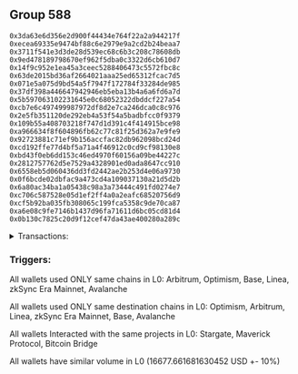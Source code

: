 ## Group 588

```0x6c46e07ab528a6bb2070733e4a40ef0b21ba213a
0x3da63e6d356e2d900f44434e764f22a2a944217f
0xecea69335e9474bf88c6e2979e9a2cd2b24beaa7
0x3711f541e3d3de28d539ec68c6b3c208c78608db
0x9ed478189798670ef962f5dba0c3322d6cb610d7
0x14f9c952e1ea45a3ceec5288406473c5572fbc8c
0x63de2015bd36af2664021aaa25ed65312fcac7d5
0x071e5a075d9bd54a5f7947f172784f33284de985
0x37df398a446647942946eb5eba13b4a6a6fd6a7d
0x5b597063102231645e0c68052322dbddcf227a54
0xcb7e6c497499987972df8d2e7ca246dca0c8c976
0x2e5fb351120de292eb4a53f54a5badbfcc0f9379
0x109b55a408703218f747d1d391c4f414915bce98
0xa966634f8f604896fb62c77c81f25d362a7e9fe9
0x92723881c71ef9b156accfac82db962098bcd24d
0xcd192ffe77d4bf5a71a4f46912c0cd9cf98130e8
0xbd43f0eb6dd153c46ed4970f60156a09be44227c
0x2812757762d5e7529a4328901ed0ada8647cc910
0x6558eb5d060436dd3fd2442ae2b253d4e06a9730
0x0f6bcde02dbfac9a473cd4a109037130a21d5d2b
0x6a80ac34ba1a05438c98a3a73444c491fd0274e7
0xc706c587528e05d1ef2ff4a0a2eafc68520756d9
0xcf5b92ba035fb308065c199fca5358c9de70ca87
0xa6e08c9fe7146b1437d96fa71611d6bc05cd81d4
0x0b130c7825c20d9f12cef47da43ae400280a289c
```
<details>
<summary>Transactions:</summary>

Hashes: 

Wallet: 0x6c46e07ab528a6bb2070733e4a40ef0b21ba213a

       Hash: 0x07c4672ecfcc9d4e1e21c351e4cfef36cdaef9b1c8c3cf34006a6262dff25464
         - source chain: Arbitrum
         - destination chain: Optimism
         - project: Stargate
         - contract: 0x352d8275aae3e0c2404d9f68f6cee084b5beb3dd
         - value USD: 2981.343023783
       Hash: 0xf689f8e77fdc85da55284a21d5fa310a79e3b9876cdfbf7b99a346861cd3952f
         - source chain: Arbitrum
         - destination chain: Optimism
         - project: Stargate
         - contract: 0x352d8275aae3e0c2404d9f68f6cee084b5beb3dd
         - value USD: 3.659924607
       Hash: 0x37f66d44591e79a276a44ee44288fa7110b12f61c22e44b431d5e664295ca069
         - source chain: Optimism
         - destination chain: Arbitrum
         - project: Stargate
         - contract: 0x701a95707a0290ac8b90b3719e8ee5b210360883
         - value USD: 2979.55421941
       Hash: 0x1c44a626a6a803e8a053d65214e90625c63f35c3977657342862963eb212d3d4
         - source chain: Base
         - destination chain: Linea
         - project: Stargate
         - contract: 0xaf54be5b6eec24d6bfacf1cce4eaf680a8239398
         - value USD: 3.310932251
       Hash: 0xa1dc7211b2e9767a4612403092670b3fc1c81d59b7bf9ccbed177af2254cd9df
         - source chain: Base
         - destination chain: zkSync Era Mainnet
         - project: Maverick Protocol
         - contract: 0x64b88c73a5dfa78d1713fe1b4c69a22d7e0faaa7
       Hash: 0x19ae82d07a8767e3e2cb8d52ca6b30d95ab74988761d13e4ee66a08e263fcab1
         - source chain: Arbitrum
         - destination chain: Base
         - project: Stargate
         - contract: 0x352d8275aae3e0c2404d9f68f6cee084b5beb3dd
         - value USD: 2643.245616904
       Hash: 0xb557c1ee1e3cad30e0efe30aa15eb4defff6a17aebe8f8d2266ca03d690ee8b9
         - source chain: Arbitrum
         - destination chain: Avalanche
         - project: Bitcoin Bridge
         - contract: 0x2297aebd383787a160dd0d9f71508148769342e3
         - value USD: 0.07380417745
       Hash: 0xcf77724e15fe5aa4e9f477dac75003ed5c247c153945611cf100b211aca03467
         - source chain: Base
         - destination chain: Arbitrum
         - project: Stargate
         - contract: 0xaf54be5b6eec24d6bfacf1cce4eaf680a8239398
         - value USD: 2645.554780454
       Hash: 0xe27cf6c8f068437a7d470b4e87a4b50b6d71e89fc0f511b2a31418b945a81d9f
         - source chain: Arbitrum
         - destination chain: Base
         - project: Stargate
         - contract: 0x352d8275aae3e0c2404d9f68f6cee084b5beb3dd
         - value USD: 2702.524277373
       Hash: 0x86dbf294dddb50f27b36f09b23d80fbc7f7f87ae008f8086472c9674d33b50ac
         - source chain: Arbitrum
         - destination chain: Linea
         - project: Stargate
         - contract: 0x352d8275aae3e0c2404d9f68f6cee084b5beb3dd
         - value USD: 3.274459585
       Hash: 0x0efa4bf56b6517b314902793670446ec62d26cf51aafbb4faedac590da9a002b
         - source chain: Base
         - destination chain: Arbitrum
         - project: Stargate
         - contract: 0xaf54be5b6eec24d6bfacf1cce4eaf680a8239398
         - value USD: 2715.120643086
Wallet: 0x3da63e6d356e2d900f44434e764f22a2a944217f

       Hash:0xb9e1946949350814f4c672eaa125e53bea1abad220030116544d78fade3e33d8
         - source chain: Arbitrum
         - destination chain: Optimism
         - project: Stargate
         - contract: 0x352d8275aae3e0c2404d9f68f6cee084b5beb3dd
         - value USD: 2988.508989058
       Hash:0xf18f96fa5f6f6b758dc4a8b7d00a477d5dfc4302883e14187b22df712c2aeaa2
         - source chain: Arbitrum
         - destination chain: Optimism
         - project: Stargate
         - contract: 0x352d8275aae3e0c2404d9f68f6cee084b5beb3dd
         - value USD: 3.663372087
       Hash:0x34b2dfc2fa58050caef038a594ffba2ab781e7573f04662a97be3b0a228af8f7
         - source chain: Optimism
         - destination chain: Arbitrum
         - project: Stargate
         - contract: 0x701a95707a0290ac8b90b3719e8ee5b210360883
         - value USD: 2986.715884572
       Hash:0x5bf9b82756e934e33b67d33b67771a308e7f4270e2cd0cf5e86cd4e8adfc4f26
         - source chain: Base
         - destination chain: Linea
         - project: Stargate
         - contract: 0xaf54be5b6eec24d6bfacf1cce4eaf680a8239398
         - value USD: 3.310932251
       Hash:0x530b31db834cff8c69ddbab7566cb128586a41ce55aaf60ee17e487c5890a637
         - source chain: Base
         - destination chain: zkSync Era Mainnet
         - project: Maverick Protocol
         - contract: 0x64b88c73a5dfa78d1713fe1b4c69a22d7e0faaa7
       Hash:0xd8bf3e89762a065f275e3f799356e5e37aaf8a2d29ca3626c59750ccc6cb996a
         - source chain: Arbitrum
         - destination chain: Base
         - project: Stargate
         - contract: 0x352d8275aae3e0c2404d9f68f6cee084b5beb3dd
         - value USD: 2643.080259206
       Hash:0x310b550a144a5fade331382f74628055a83e4476a7c170e68e5ae915a7aea48e
         - source chain: Arbitrum
         - destination chain: Avalanche
         - project: Bitcoin Bridge
         - contract: 0x2297aebd383787a160dd0d9f71508148769342e3
         - value USD: 0.07836620628
       Hash:0xb2d98a5c324ca1153f12d4f4ad0378563b7576223aa363087d2567c0b48fcd5e
         - source chain: Base
         - destination chain: Arbitrum
         - project: Stargate
         - contract: 0xaf54be5b6eec24d6bfacf1cce4eaf680a8239398
         - value USD: 2645.384235138
       Hash:0xc1ecded5618630a99cd50aa9db5a4c7c1b47ab81f26911b567449503076fa0f8
         - source chain: Arbitrum
         - destination chain: Base
         - project: Stargate
         - contract: 0x352d8275aae3e0c2404d9f68f6cee084b5beb3dd
         - value USD: 2693.122197184
       Hash:0xd1cdfbcb1c79ecae3ff7f21d75e971f7c7b3184991609c3f4eb5fcd38301af9c
         - source chain: Arbitrum
         - destination chain: Linea
         - project: Stargate
         - contract: 0x352d8275aae3e0c2404d9f68f6cee084b5beb3dd
         - value USD: 3.274459585
       Hash:0x6ac59c6b1211ff86b5aef344a91e203b80dae551338e3231422e597ddd66a617
         - source chain: Base
         - destination chain: Arbitrum
         - project: Stargate
         - contract: 0xaf54be5b6eec24d6bfacf1cce4eaf680a8239398
         - value USD: 2704.536884316
       Hash:0x91cae1269a148d0dc14294131d72a650ca3aa836c6478c1b24ab3ffa2505d3cc
         - source chain: Linea
         - destination chain: Base
         - project: Stargate
         - contract: 0x45f1a95a4d3f3836523f5c83673c797f4d4d263b
         - value USD: 6.166371498
Wallet: 0xecea69335e9474bf88c6e2979e9a2cd2b24beaa7

       Hash:0x60485566ae83b33aa6b302018c0a8bb0e2009341341a2f81986ab37cfbc2bf48
         - source chain: Arbitrum
         - destination chain: Optimism
         - project: Stargate
         - contract: 0x352d8275aae3e0c2404d9f68f6cee084b5beb3dd
         - value USD: 2998.450780754
       Hash:0xcbed08188dc0a169f2fe9d5b36a0f53a1392f9bd0713924641db25d5a352a748
         - source chain: Arbitrum
         - destination chain: Optimism
         - project: Stargate
         - contract: 0x352d8275aae3e0c2404d9f68f6cee084b5beb3dd
         - value USD: 3.663362888
       Hash:0xe3859eacafa4fd3ef79365cc69e66b9a9fcf34006c49026fe240bc585e73b2d7
         - source chain: Optimism
         - destination chain: Arbitrum
         - project: Stargate
         - contract: 0x701a95707a0290ac8b90b3719e8ee5b210360883
         - value USD: 2996.651710502
       Hash:0x7045a3234589f145c67a2ae1d7c4983511f1420e3649cc27cfb7d116096ca12c
         - source chain: Base
         - destination chain: Linea
         - project: Stargate
         - contract: 0xaf54be5b6eec24d6bfacf1cce4eaf680a8239398
         - value USD: 3.310932251
       Hash:0x338694509095673b5be87119e6e93b79a7bdffec73ca5178e134ca1c081d8363
         - source chain: Base
         - destination chain: zkSync Era Mainnet
         - project: Maverick Protocol
         - contract: 0x64b88c73a5dfa78d1713fe1b4c69a22d7e0faaa7
       Hash:0x41ff5ed79418100aef0cfb7d7d03fdbe2a217ebe45aee40668fb1f6722b96ae7
         - source chain: Arbitrum
         - destination chain: Base
         - project: Stargate
         - contract: 0x352d8275aae3e0c2404d9f68f6cee084b5beb3dd
         - value USD: 2644.856551841
       Hash:0x8ed6eb012f0109eb35fce9e6d7ff748e6a37d9b262731a5362bddaf1cb300c62
         - source chain: Arbitrum
         - destination chain: Avalanche
         - project: Bitcoin Bridge
         - contract: 0x2297aebd383787a160dd0d9f71508148769342e3
         - value USD: 0.07836620628
       Hash:0x47e1de70cd1c9a7be10f335d148710166ae35e9073cddec981e02b5a14a14557
         - source chain: Base
         - destination chain: Arbitrum
         - project: Stargate
         - contract: 0xaf54be5b6eec24d6bfacf1cce4eaf680a8239398
         - value USD: 2647.172494664
       Hash:0x668146a95def13ef432c23e88ca89dd48b2cfe3222b7ed46578c754852ee3d17
         - source chain: Arbitrum
         - destination chain: Base
         - project: Stargate
         - contract: 0x352d8275aae3e0c2404d9f68f6cee084b5beb3dd
         - value USD: 2765.146207998
       Hash:0x87ae7e4a458689f986dbd1f3b359b622b4a0290f786b858c242ccd7533917f1b
         - source chain: Arbitrum
         - destination chain: Linea
         - project: Stargate
         - contract: 0x352d8275aae3e0c2404d9f68f6cee084b5beb3dd
         - value USD: 3.274459585
       Hash:0xa75133dd3f84e80578267277692b193ea230f25c00a8afefc6a55449d87d42aa
         - source chain: Base
         - destination chain: Arbitrum
         - project: Stargate
         - contract: 0xaf54be5b6eec24d6bfacf1cce4eaf680a8239398
         - value USD: 2776.476052518
       Hash:0x44a21f9d0b1046619853a3fa8068253b9f58518a78b4bd8ef04fb77af938fe37
         - source chain: Linea
         - destination chain: Base
         - project: Stargate
         - contract: 0x45f1a95a4d3f3836523f5c83673c797f4d4d263b
         - value USD: 6.166371498
Wallet: 0x3711f541e3d3de28d539ec68c6b3c208c78608db

       Hash:0xcb3f3990639d518fa84bd228499844593b4e0cc16eb8e31e68540078aeadc660
         - source chain: Arbitrum
         - destination chain: Optimism
         - project: Stargate
         - contract: 0x352d8275aae3e0c2404d9f68f6cee084b5beb3dd
         - value USD: 2988.508989058
       Hash:0x580711a06eee39ae4a8cc8770b011e9ffa1b80fa62af0cde95261439464d2643
         - source chain: Arbitrum
         - destination chain: Optimism
         - project: Stargate
         - contract: 0x352d8275aae3e0c2404d9f68f6cee084b5beb3dd
         - value USD: 3.663372202
       Hash:0x0f7f35ae5db882e442f436f96eb81b1254118106dab036dadec9cda388d014ce
         - source chain: Optimism
         - destination chain: Arbitrum
         - project: Stargate
         - contract: 0x701a95707a0290ac8b90b3719e8ee5b210360883
         - value USD: 2986.715884572
       Hash:0x51944a689add2a6a2f66b91b833aa412f3e72462d5f27a9b92bee6b29d091279
         - source chain: Base
         - destination chain: Linea
         - project: Stargate
         - contract: 0xaf54be5b6eec24d6bfacf1cce4eaf680a8239398
         - value USD: 3.310932251
       Hash:0x8906a26babd4dccdd64ee390048cf2deae5bd6ee6ea44af1ee59cde254210e81
         - source chain: Base
         - destination chain: zkSync Era Mainnet
         - project: Maverick Protocol
         - contract: 0x64b88c73a5dfa78d1713fe1b4c69a22d7e0faaa7
       Hash:0x967f3222b8a2bc243c051360f7f35a42f06afb8bca9ba192af8147143024d686
         - source chain: Arbitrum
         - destination chain: Base
         - project: Stargate
         - contract: 0x352d8275aae3e0c2404d9f68f6cee084b5beb3dd
         - value USD: 2646.084772697
       Hash:0x6268a2bd3613a5aaf0026885f890ab50b0ea01c5271433d79c6ad6dfd9089b90
         - source chain: Arbitrum
         - destination chain: Avalanche
         - project: Bitcoin Bridge
         - contract: 0x2297aebd383787a160dd0d9f71508148769342e3
         - value USD: 0.07836620628
       Hash:0xd1ff73a05a4099b032d960824fcda92a98d60ba30c0fbcaea01c5c41fa52d4ad
         - source chain: Base
         - destination chain: Arbitrum
         - project: Stargate
         - contract: 0xaf54be5b6eec24d6bfacf1cce4eaf680a8239398
         - value USD: 2648.379680877
       Hash:0x45ac57fc05959e78fe91a4e5604ae89f0b0d984372615c4d6f5a018679e0e426
         - source chain: Arbitrum
         - destination chain: Base
         - project: Stargate
         - contract: 0x352d8275aae3e0c2404d9f68f6cee084b5beb3dd
         - value USD: 2997.463687941
       Hash:0x5db240721368d000d4bf40eb70510f1adbf392ce13135a48822be23b7283d76b
         - source chain: Arbitrum
         - destination chain: Linea
         - project: Stargate
         - contract: 0x352d8275aae3e0c2404d9f68f6cee084b5beb3dd
         - value USD: 3.274459585
       Hash:0xe5b4c5b560edd287b6a0cd9b8800c35770d5ce2dc80f3cb67df709e60b36f4c7
         - source chain: Base
         - destination chain: Arbitrum
         - project: Stargate
         - contract: 0xaf54be5b6eec24d6bfacf1cce4eaf680a8239398
         - value USD: 3008.704784424
       Hash:0x4f100d4fd4a181c2831e40c1dc0a3b58438a6e5a943cc4ebd446f2e3ff3b6f26
         - source chain: Linea
         - destination chain: Base
         - project: Stargate
         - contract: 0x45f1a95a4d3f3836523f5c83673c797f4d4d263b
         - value USD: 6.166371498
Wallet: 0x9ed478189798670ef962f5dba0c3322d6cb610d7

       Hash:0xfabda984e07b52f484ea8ac1035f37fd53a5bb77d9261ca23998033db51a21a2
         - source chain: Arbitrum
         - destination chain: Optimism
         - project: Stargate
         - contract: 0x352d8275aae3e0c2404d9f68f6cee084b5beb3dd
         - value USD: 2988.508989058
       Hash:0x3be4171a3443ae3c624d3fdbebf25a3c24f1260a7ea455f62a9dc92bcb88c0c7
         - source chain: Arbitrum
         - destination chain: Optimism
         - project: Stargate
         - contract: 0x352d8275aae3e0c2404d9f68f6cee084b5beb3dd
         - value USD: 3.663316201
       Hash:0x0e702e29736c1ca10d3a9d5f237b7f98adbf76492737fdde3f42928d82f5518f
         - source chain: Optimism
         - destination chain: Arbitrum
         - project: Stargate
         - contract: 0x701a95707a0290ac8b90b3719e8ee5b210360883
         - value USD: 2986.715884572
       Hash:0xdc03c11240d553f7c0739f031008d7e70227be48832c116ba0392117fc60a8a9
         - source chain: Base
         - destination chain: Linea
         - project: Stargate
         - contract: 0xaf54be5b6eec24d6bfacf1cce4eaf680a8239398
         - value USD: 3.310932251
       Hash:0x055c28f81232ab7eeb626c4690c8999ba32cd88d960bfbedc6f46ce14040661c
         - source chain: Base
         - destination chain: zkSync Era Mainnet
         - project: Maverick Protocol
         - contract: 0x64b88c73a5dfa78d1713fe1b4c69a22d7e0faaa7
       Hash:0xd2523fac5d1f6ec110db08590c59e7a9b91d107f95d918f1f8c30ad7ebc1dfa4
         - source chain: Arbitrum
         - destination chain: Base
         - project: Stargate
         - contract: 0x352d8275aae3e0c2404d9f68f6cee084b5beb3dd
         - value USD: 2643.707752414
       Hash:0x719d3bb551d8507124ef273b260b824ef3babdc7bcbe84c21e03607eb53037c4
         - source chain: Arbitrum
         - destination chain: Avalanche
         - project: Bitcoin Bridge
         - contract: 0x2297aebd383787a160dd0d9f71508148769342e3
         - value USD: 0.07836620628
       Hash:0x53817915df3f9a0efd5b7c183bd7fa6cf0e2bc733b44dcec7b67832b962dad15
         - source chain: Base
         - destination chain: Arbitrum
         - project: Stargate
         - contract: 0xaf54be5b6eec24d6bfacf1cce4eaf680a8239398
         - value USD: 2645.995554291
       Hash:0x7514c82e3959b5b1f9f074c6ba9933037620044007d7579d3fc0dc7b36c5f39a
         - source chain: Arbitrum
         - destination chain: Base
         - project: Stargate
         - contract: 0x352d8275aae3e0c2404d9f68f6cee084b5beb3dd
         - value USD: 2629.221704108
       Hash:0x1b684ef35f9cb038d79147d1de1ba3a9a059460c30eff9a2803e591595f56665
         - source chain: Arbitrum
         - destination chain: Linea
         - project: Stargate
         - contract: 0x352d8275aae3e0c2404d9f68f6cee084b5beb3dd
         - value USD: 3.274459585
       Hash:0x03d282f6c31e5424a7317dd68b10925d55776ad676491aa1ed818f034d88faea
         - source chain: Base
         - destination chain: Arbitrum
         - project: Stargate
         - contract: 0xaf54be5b6eec24d6bfacf1cce4eaf680a8239398
         - value USD: 2640.734562624
       Hash:0x8c1425384d7d5c4d4ad7f34ed71936ba04185413b06ce4e9543f8ad87cbc609e
         - source chain: Linea
         - destination chain: Base
         - project: Stargate
         - contract: 0x45f1a95a4d3f3836523f5c83673c797f4d4d263b
         - value USD: 6.166371498
Wallet: 0x14f9c952e1ea45a3ceec5288406473c5572fbc8c

       Hash:0xba964d270350efbf56436889fd3c0191a7b816879825e4910c06e67e16225118
         - source chain: Arbitrum
         - destination chain: Optimism
         - project: Stargate
         - contract: 0x352d8275aae3e0c2404d9f68f6cee084b5beb3dd
         - value USD: 2988.508989058
       Hash:0xcd6f49de421f195fa40fc124c20fe36f1f90b1e63e00a47f965e8384bce1e67f
         - source chain: Arbitrum
         - destination chain: Optimism
         - project: Stargate
         - contract: 0x352d8275aae3e0c2404d9f68f6cee084b5beb3dd
         - value USD: 3.663328685
       Hash:0x58724196298df089de5a118663871c3e08458ec160b898a5983845dc1e290dbe
         - source chain: Optimism
         - destination chain: Arbitrum
         - project: Stargate
         - contract: 0x701a95707a0290ac8b90b3719e8ee5b210360883
         - value USD: 2986.715884572
       Hash:0x615ef329b2b3031038452be1f93d2498c2fe10ec70cc9803751e2f395bd483a0
         - source chain: Base
         - destination chain: Linea
         - project: Stargate
         - contract: 0xaf54be5b6eec24d6bfacf1cce4eaf680a8239398
         - value USD: 3.310932251
       Hash:0x7931faeeb968e5d9778ee2cb381b7c5a586d0eeb1f547b1cac503e408f9a3bac
         - source chain: Base
         - destination chain: zkSync Era Mainnet
         - project: Maverick Protocol
         - contract: 0x64b88c73a5dfa78d1713fe1b4c69a22d7e0faaa7
       Hash:0xbaf3c2b3b76fe4e0d2b75fd319db0657262ee64b4b6ecd71a68efd6faa50ca79
         - source chain: Arbitrum
         - destination chain: Base
         - project: Stargate
         - contract: 0x352d8275aae3e0c2404d9f68f6cee084b5beb3dd
         - value USD: 2648.787928083
       Hash:0x31a0e2ac6230d7dd66d37f2e92d63c25da30b6a48126abc00f48bc0bc7539f80
         - source chain: Arbitrum
         - destination chain: Avalanche
         - project: Bitcoin Bridge
         - contract: 0x2297aebd383787a160dd0d9f71508148769342e3
         - value USD: 0.07836620628
       Hash:0x452931c8e61731b9fe410330cef5ed542c2a906b97fd8e5b443098da53ae6720
         - source chain: Base
         - destination chain: Arbitrum
         - project: Stargate
         - contract: 0xaf54be5b6eec24d6bfacf1cce4eaf680a8239398
         - value USD: 2651.096064469
       Hash:0x9a8a7773fda734f7906517bde3f9ecb303dbc9e7b47e2db08eb25ba044f66341
         - source chain: Arbitrum
         - destination chain: Base
         - project: Stargate
         - contract: 0x352d8275aae3e0c2404d9f68f6cee084b5beb3dd
         - value USD: 2630.738563357
       Hash:0x477876055079758195ddec42dc573db029601f29e0e018d39b973e70e2a07413
         - source chain: Arbitrum
         - destination chain: Linea
         - project: Stargate
         - contract: 0x352d8275aae3e0c2404d9f68f6cee084b5beb3dd
         - value USD: 3.274459585
       Hash:0xcc9f441a1f694a9d3da3b516cf8d267be30b70039a770876319253383b83e039
         - source chain: Base
         - destination chain: Arbitrum
         - project: Stargate
         - contract: 0xaf54be5b6eec24d6bfacf1cce4eaf680a8239398
         - value USD: 2642.121414684
       Hash:0xf4a7ea5f536ad971615942cb57580f05f772d4caf0f5112260afa37b826fbe63
         - source chain: Linea
         - destination chain: Base
         - project: Stargate
         - contract: 0x45f1a95a4d3f3836523f5c83673c797f4d4d263b
         - value USD: 6.166371498
Wallet: 0x63de2015bd36af2664021aaa25ed65312fcac7d5

       Hash:0xd400c812845a57d4a8206246f9fb0e1ff046ba30894154a4987147158bacfe76
         - source chain: Arbitrum
         - destination chain: Optimism
         - project: Stargate
         - contract: 0x352d8275aae3e0c2404d9f68f6cee084b5beb3dd
         - value USD: 2984.923855865
       Hash:0x589110bb07b241dfa266b1f0549f1f5f88e69774987e36166a343c72b041b828
         - source chain: Arbitrum
         - destination chain: Optimism
         - project: Stargate
         - contract: 0x352d8275aae3e0c2404d9f68f6cee084b5beb3dd
         - value USD: 3.662103089
       Hash:0xaeab41e2db6517f28674d0485e5cc8183c3fc68171ce316c9f4f19561ca8e18a
         - source chain: Optimism
         - destination chain: Arbitrum
         - project: Stargate
         - contract: 0x701a95707a0290ac8b90b3719e8ee5b210360883
         - value USD: 2983.132901935
       Hash:0x0a7489334e9a4331c30ca06f9633de8a40f694d500e358ca7e392caf8d6a0edb
         - source chain: Base
         - destination chain: Linea
         - project: Stargate
         - contract: 0xaf54be5b6eec24d6bfacf1cce4eaf680a8239398
         - value USD: 3.310932251
       Hash:0xe79f21eec4f7b565a7052509d1122af63479fbb77cf26dca5e607361fb5962c8
         - source chain: Base
         - destination chain: zkSync Era Mainnet
         - project: Maverick Protocol
         - contract: 0x64b88c73a5dfa78d1713fe1b4c69a22d7e0faaa7
       Hash:0x599d59a1614a50cc80145b77b52a6ad0c0578e3c4c90b752312744de48c02a16
         - source chain: Arbitrum
         - destination chain: Base
         - project: Stargate
         - contract: 0x352d8275aae3e0c2404d9f68f6cee084b5beb3dd
         - value USD: 2643.158870406
       Hash:0xd7aa65c0067a4b031801ad7c5cbe1a19b42c8e30dc1e5d536b62484a1995cec2
         - source chain: Arbitrum
         - destination chain: Avalanche
         - project: Bitcoin Bridge
         - contract: 0x2297aebd383787a160dd0d9f71508148769342e3
         - value USD: 0.07591219822
       Hash:0x5744e485277b40d4466cba8741790ad4ddc6c8b293bdaa7c0b66a94e12cd7f9d
         - source chain: Base
         - destination chain: Arbitrum
         - project: Stargate
         - contract: 0xaf54be5b6eec24d6bfacf1cce4eaf680a8239398
         - value USD: 2645.471054606
       Hash:0xda42cbe995fe1d953f8f9c63b74e0854b19e51f625bab6d60b13b836ca084944
         - source chain: Arbitrum
         - destination chain: Base
         - project: Stargate
         - contract: 0x352d8275aae3e0c2404d9f68f6cee084b5beb3dd
         - value USD: 2698.261432551
       Hash:0xecd24cb9d3c7a84dab4ad384c1dfa9146b1dd756c89a4c43a813822033bfb7b7
         - source chain: Arbitrum
         - destination chain: Linea
         - project: Stargate
         - contract: 0x352d8275aae3e0c2404d9f68f6cee084b5beb3dd
         - value USD: 3.274459585
       Hash:0x598d12a8bcc60ec2b59128d07d0915696cacbfab1787cee127f56bb6ec35e6ef
         - source chain: Base
         - destination chain: Arbitrum
         - project: Stargate
         - contract: 0xaf54be5b6eec24d6bfacf1cce4eaf680a8239398
         - value USD: 2709.267736636
       Hash:0x12765a1a14d454eaa8ac04c176163f78c58ae812270347eae685172d3132761c
         - source chain: Linea
         - destination chain: Base
         - project: Stargate
         - contract: 0x45f1a95a4d3f3836523f5c83673c797f4d4d263b
         - value USD: 6.166182526
Wallet: 0x071e5a075d9bd54a5f7947f172784f33284de985

       Hash:0xb97d9edeced49ea39ce5fdfa5aa0f32ef3d38607aca8965b3f02d92360d52dbe
         - source chain: Arbitrum
         - destination chain: Optimism
         - project: Stargate
         - contract: 0x352d8275aae3e0c2404d9f68f6cee084b5beb3dd
         - value USD: 2994.853720026
       Hash:0xe355721ff6e457627b9509c7ba993f94387c3c76b64838c320307b348f027d47
         - source chain: Arbitrum
         - destination chain: Optimism
         - project: Stargate
         - contract: 0x352d8275aae3e0c2404d9f68f6cee084b5beb3dd
         - value USD: 3.662103182
       Hash:0x3f899cf3f3fc4fa94ed3357caa438f8ac3869784055d86ae479151289a3302ec
         - source chain: Optimism
         - destination chain: Arbitrum
         - project: Stargate
         - contract: 0x701a95707a0290ac8b90b3719e8ee5b210360883
         - value USD: 2993.056808328
       Hash:0xec6a7e15dcdcb33cdc5f4a5397a5ac07f4a0dd734fbe897c75b899db27352442
         - source chain: Base
         - destination chain: Linea
         - project: Stargate
         - contract: 0xaf54be5b6eec24d6bfacf1cce4eaf680a8239398
         - value USD: 3.310932251
       Hash:0x6929368e409b3b4e6b43634943dbeeb277fdbaf9420fea444501d43f28ee7f60
         - source chain: Base
         - destination chain: zkSync Era Mainnet
         - project: Maverick Protocol
         - contract: 0x64b88c73a5dfa78d1713fe1b4c69a22d7e0faaa7
       Hash:0x8ebdd793dd11ec4c1f1fe7d865436851fc851fcc10d0b0435d65621f078d66f8
         - source chain: Arbitrum
         - destination chain: Base
         - project: Stargate
         - contract: 0x352d8275aae3e0c2404d9f68f6cee084b5beb3dd
         - value USD: 2644.945624996
       Hash:0x1d078c8df2854b25bdecdff0156eced2cb68e159d14bbae2763c1ae6ffacaadf
         - source chain: Arbitrum
         - destination chain: Avalanche
         - project: Bitcoin Bridge
         - contract: 0x2297aebd383787a160dd0d9f71508148769342e3
         - value USD: 0.07591219822
       Hash:0x7e8f8956116cd20ffc1e0e8b94a29df4a5615c102feaa67e677ebbe2b614d0e5
         - source chain: Base
         - destination chain: Arbitrum
         - project: Stargate
         - contract: 0xaf54be5b6eec24d6bfacf1cce4eaf680a8239398
         - value USD: 2647.257196023
       Hash:0x84e2a5ad16e0ad3ae98e688612c58397a7d86e4bdce476b5d21d1bef631a137c
         - source chain: Arbitrum
         - destination chain: Base
         - project: Stargate
         - contract: 0x352d8275aae3e0c2404d9f68f6cee084b5beb3dd
         - value USD: 2769.968052962
       Hash:0xf9027a17e485e7bbbf3e43b52f1d4696c82c4fa7e8a6a72199c4532c0be1a27d
         - source chain: Arbitrum
         - destination chain: Linea
         - project: Stargate
         - contract: 0x352d8275aae3e0c2404d9f68f6cee084b5beb3dd
         - value USD: 3.274459585
       Hash:0xe0cd6361a021254572eaa4428e45c50fde8699922ed548a97e1bf71c85bcbbc2
         - source chain: Base
         - destination chain: Arbitrum
         - project: Stargate
         - contract: 0xaf54be5b6eec24d6bfacf1cce4eaf680a8239398
         - value USD: 2780.795284548
       Hash:0x8367d7fb889adf6a98a4090979c9fe843f343d6a43a9c142371b0007e7543894
         - source chain: Linea
         - destination chain: Base
         - project: Stargate
         - contract: 0x45f1a95a4d3f3836523f5c83673c797f4d4d263b
         - value USD: 6.166182526
Wallet: 0x37df398a446647942946eb5eba13b4a6a6fd6a7d

       Hash:0x9bccfe33ec63aeb256beb957d34d50fd467859f24b4f0fc5e6ff5ba2ca0df608
         - source chain: Arbitrum
         - destination chain: Optimism
         - project: Stargate
         - contract: 0x352d8275aae3e0c2404d9f68f6cee084b5beb3dd
         - value USD: 2984.923855865
       Hash:0x085ab3370d0913e8bee8e4cf14d11313069d2f449aaddc7a52296a0b7735b955
         - source chain: Arbitrum
         - destination chain: Optimism
         - project: Stargate
         - contract: 0x352d8275aae3e0c2404d9f68f6cee084b5beb3dd
         - value USD: 3.662103136
       Hash:0xa3eda8e618ad002e5cec40a4e07903a7e414c722143ffc479a2663c0b55a3f5c
         - source chain: Optimism
         - destination chain: Arbitrum
         - project: Stargate
         - contract: 0x701a95707a0290ac8b90b3719e8ee5b210360883
         - value USD: 2983.132901935
       Hash:0x9905bb75e76e9d4fa334dfe00e976c3302aea988e4077f2602c6d4eb44eae137
         - source chain: Base
         - destination chain: Linea
         - project: Stargate
         - contract: 0xaf54be5b6eec24d6bfacf1cce4eaf680a8239398
         - value USD: 3.310932251
       Hash:0x77c7a14aa84899cd4bc58063e5189601b7bdd5cf78cb0f68e4a205e701df3b20
         - source chain: Base
         - destination chain: zkSync Era Mainnet
         - project: Maverick Protocol
         - contract: 0x64b88c73a5dfa78d1713fe1b4c69a22d7e0faaa7
       Hash:0x13d2fd904b5e1f2464bd9bf38f178e0db7f03b09c93c1e5e22c4d1f45e80f262
         - source chain: Arbitrum
         - destination chain: Base
         - project: Stargate
         - contract: 0x352d8275aae3e0c2404d9f68f6cee084b5beb3dd
         - value USD: 2646.151795625
       Hash:0xbcd603fd63141c2bebb3dc79e2965dac7e259bfde3e7cf3c424257e152cf92a8
         - source chain: Arbitrum
         - destination chain: Avalanche
         - project: Bitcoin Bridge
         - contract: 0x2297aebd383787a160dd0d9f71508148769342e3
         - value USD: 0.07591219822
       Hash:0x2c52ddac9268b6a4fa908a41a601b9196febdff56168f481a2df3c19bf21315f
         - source chain: Base
         - destination chain: Arbitrum
         - project: Stargate
         - contract: 0xaf54be5b6eec24d6bfacf1cce4eaf680a8239398
         - value USD: 2648.318713948
       Hash:0x3d991b282e007585d950b80bd44425dc5bb4b00523ab481b1276a0720ad0ced6
         - source chain: Arbitrum
         - destination chain: Base
         - project: Stargate
         - contract: 0x352d8275aae3e0c2404d9f68f6cee084b5beb3dd
         - value USD: 3001.440138814
       Hash:0x54b27dc452cf6344baa229751193c7c5ba8880e874da14b9feff3b29d03b3a24
         - source chain: Arbitrum
         - destination chain: Linea
         - project: Stargate
         - contract: 0x352d8275aae3e0c2404d9f68f6cee084b5beb3dd
         - value USD: 3.274459585
       Hash:0x01ffb1cd16774efc09d816c9746df875e53b518a5ab57dc75b75d63fded3fd57
         - source chain: Base
         - destination chain: Arbitrum
         - project: Stargate
         - contract: 0xaf54be5b6eec24d6bfacf1cce4eaf680a8239398
         - value USD: 3012.236835609
       Hash:0xc8caf47a45bda74efc34987ab1015af0b71cf7224e482910f1f28c909e477926
         - source chain: Linea
         - destination chain: Base
         - project: Stargate
         - contract: 0x45f1a95a4d3f3836523f5c83673c797f4d4d263b
         - value USD: 6.166182542
Wallet: 0x5b597063102231645e0c68052322dbddcf227a54

       Hash:0x327412812282ed9089148a0dff31f00ebaed615c325a31efda087dad2d75e41c
         - source chain: Arbitrum
         - destination chain: Optimism
         - project: Stargate
         - contract: 0x352d8275aae3e0c2404d9f68f6cee084b5beb3dd
         - value USD: 2984.923855865
       Hash:0x6da2343fe196f0ceec6c7355fc45a7994272dc7a32eb7d3f034783b7e683347f
         - source chain: Arbitrum
         - destination chain: Optimism
         - project: Stargate
         - contract: 0x352d8275aae3e0c2404d9f68f6cee084b5beb3dd
         - value USD: 3.662081355
       Hash:0x0715fac72680aa66a7baed25ea6cb2b42a8cc3fa6425321b359a2f8cb38d6c42
         - source chain: Optimism
         - destination chain: Arbitrum
         - project: Stargate
         - contract: 0x701a95707a0290ac8b90b3719e8ee5b210360883
         - value USD: 2983.132901935
       Hash:0x27511d23fee5d406238e05c707c25d02e4185f1575a263eeb83de395ba75fa89
         - source chain: Base
         - destination chain: Linea
         - project: Stargate
         - contract: 0xaf54be5b6eec24d6bfacf1cce4eaf680a8239398
         - value USD: 3.310932251
       Hash:0x549dbed13c30527096c6fdbb16f44496e1a272e196006879f3f11ac38115b0c2
         - source chain: Base
         - destination chain: zkSync Era Mainnet
         - project: Maverick Protocol
         - contract: 0x64b88c73a5dfa78d1713fe1b4c69a22d7e0faaa7
       Hash:0x9f7d46d72e0475eaf6d015facbd3ab47f71dbc1786e1b4f2166dbf03ab8ac133
         - source chain: Arbitrum
         - destination chain: Base
         - project: Stargate
         - contract: 0x352d8275aae3e0c2404d9f68f6cee084b5beb3dd
         - value USD: 2648.865895101
       Hash:0x335f3adb1932742e4795083bbfd2f04a54ea58527a0194bb28817ec8f78d01ac
         - source chain: Arbitrum
         - destination chain: Avalanche
         - project: Bitcoin Bridge
         - contract: 0x2297aebd383787a160dd0d9f71508148769342e3
         - value USD: 0.07519599842
       Hash:0x95b60c2a0aba737c28e6956f08f21308aba10d95976db86973cfac07fa951075
         - source chain: Base
         - destination chain: Arbitrum
         - project: Stargate
         - contract: 0xaf54be5b6eec24d6bfacf1cce4eaf680a8239398
         - value USD: 2651.176005335
       Hash:0x22d94c14cb07d9aafe2d53e5bc7849c90662ab58abd13cacc58b9e2390b6e54f
         - source chain: Arbitrum
         - destination chain: Base
         - project: Stargate
         - contract: 0x352d8275aae3e0c2404d9f68f6cee084b5beb3dd
         - value USD: 2635.866802917
       Hash:0x97bf31fa8b61a5b8d399031456fc655f0f869b6233d81b1a397b5d00a948f8f7
         - source chain: Arbitrum
         - destination chain: Linea
         - project: Stargate
         - contract: 0x352d8275aae3e0c2404d9f68f6cee084b5beb3dd
         - value USD: 3.274459585
       Hash:0xb7ee84a8c0d4234f6a126a4c8b33508d3ced68ef5cdc4418832ad86e875dafd0
         - source chain: Base
         - destination chain: Arbitrum
         - project: Stargate
         - contract: 0xaf54be5b6eec24d6bfacf1cce4eaf680a8239398
         - value USD: 2646.725128418
       Hash:0xf74ca5f88d5f4ec308e4f27c001cc0d70f3c43e37c55e09513a9da43d2ad10fb
         - source chain: Linea
         - destination chain: Base
         - project: Stargate
         - contract: 0x45f1a95a4d3f3836523f5c83673c797f4d4d263b
         - value USD: 6.166182526
Wallet: 0xcb7e6c497499987972df8d2e7ca246dca0c8c976

       Hash:0x8a384ab92e24591c1092f062012b7b6f29ffbed0da08d290b9d81b708990561c
         - source chain: Arbitrum
         - destination chain: Optimism
         - project: Stargate
         - contract: 0x352d8275aae3e0c2404d9f68f6cee084b5beb3dd
         - value USD: 2984.923855865
       Hash:0xd28051ff8033a58921269453fcaa212e20d1f047fd62e1b5c2e69eab993cc3f5
         - source chain: Arbitrum
         - destination chain: Optimism
         - project: Stargate
         - contract: 0x352d8275aae3e0c2404d9f68f6cee084b5beb3dd
         - value USD: 3.662081308
       Hash:0x0b2628ea8a33cd25a91909d6cfdf2c257e8850d823ab9e0b562562bddf06f65f
         - source chain: Optimism
         - destination chain: Arbitrum
         - project: Stargate
         - contract: 0x701a95707a0290ac8b90b3719e8ee5b210360883
         - value USD: 2983.132901935
       Hash:0xaacc3f7f2fbe7b843f249747e35c9b2b192f88f0cdb2411ed18716cc044b90c2
         - source chain: Base
         - destination chain: Linea
         - project: Stargate
         - contract: 0xaf54be5b6eec24d6bfacf1cce4eaf680a8239398
         - value USD: 3.310932251
       Hash:0x78853bb1cb0dfc5689f6cd244b16ac3da0b010f195cfbd31f70e0df4e1d15738
         - source chain: Base
         - destination chain: zkSync Era Mainnet
         - project: Maverick Protocol
         - contract: 0x64b88c73a5dfa78d1713fe1b4c69a22d7e0faaa7
       Hash:0xa5996dc29b5e09340272482f1f72d5b1e72fdfeaacd203a092444711235791be
         - source chain: Arbitrum
         - destination chain: Base
         - project: Stargate
         - contract: 0x352d8275aae3e0c2404d9f68f6cee084b5beb3dd
         - value USD: 2643.769675901
       Hash:0x6dfb617fd465767318b61750f7e8fac6648b243adcef7008bfe03b80ee565ff7
         - source chain: Arbitrum
         - destination chain: Avalanche
         - project: Bitcoin Bridge
         - contract: 0x2297aebd383787a160dd0d9f71508148769342e3
         - value USD: 0.07519599842
       Hash:0x49c059cf9f5d4e95616d4cf6a55f46edfa8dde6c31d777699d2098083ba637b6
         - source chain: Base
         - destination chain: Arbitrum
         - project: Stargate
         - contract: 0xaf54be5b6eec24d6bfacf1cce4eaf680a8239398
         - value USD: 2646.081586346
       Hash:0x8d3d51df1c2307373750163a1fd9a14d1a20647694bbd7da5ce8dd8e2c7f1013
         - source chain: Arbitrum
         - destination chain: Base
         - project: Stargate
         - contract: 0x352d8275aae3e0c2404d9f68f6cee084b5beb3dd
         - value USD: 2634.422738384
       Hash:0x8947f59d6c2ca77fc81096a5dfcb0931600aa2adb91189f6d2d27986ce6cc7d5
         - source chain: Arbitrum
         - destination chain: Linea
         - project: Stargate
         - contract: 0x352d8275aae3e0c2404d9f68f6cee084b5beb3dd
         - value USD: 3.274459585
       Hash:0xe6928c021cf16a37e4e28322957c0471edf23ae3601360e1b28da0e2ceb00222
         - source chain: Base
         - destination chain: Arbitrum
         - project: Stargate
         - contract: 0xaf54be5b6eec24d6bfacf1cce4eaf680a8239398
         - value USD: 2645.558563927
       Hash:0xa1a06fc4243f9b0a20094b0a60bf6c78db9587e0437b86722c93bac9d6eef241
         - source chain: Linea
         - destination chain: Base
         - project: Stargate
         - contract: 0x45f1a95a4d3f3836523f5c83673c797f4d4d263b
         - value USD: 6.166182542
Wallet: 0x2e5fb351120de292eb4a53f54a5badbfcc0f9379

       Hash:0x156954e7296fe351f74b9d703c36b4e8796aa4d0504bdb1cdd3fa8e96ddb27ed
         - source chain: Arbitrum
         - destination chain: Optimism
         - project: Stargate
         - contract: 0x352d8275aae3e0c2404d9f68f6cee084b5beb3dd
         - value USD: 2991.260975406
       Hash:0xd421107ef50a2b0f3cad65d22da3a27b17a17addfef4473009a1a74cf4a4bbde
         - source chain: Arbitrum
         - destination chain: Optimism
         - project: Stargate
         - contract: 0x352d8275aae3e0c2404d9f68f6cee084b5beb3dd
         - value USD: 3.659938711
       Hash:0x00e5be2af01aef9788d1dc73f18aea4b70a689c5b0f498ad315655a19766df3d
         - source chain: Optimism
         - destination chain: Arbitrum
         - project: Stargate
         - contract: 0x701a95707a0290ac8b90b3719e8ee5b210360883
         - value USD: 2989.466220262
       Hash:0xc80e324ed2de049e05ec4399ff77e43de03c00834580e8719f19704640691b13
         - source chain: Base
         - destination chain: Linea
         - project: Stargate
         - contract: 0xaf54be5b6eec24d6bfacf1cce4eaf680a8239398
         - value USD: 3.310932251
       Hash:0x13b8eb8a0fb2eda8e1478a2da3c7e87bf174b0a79a5816a22caf19646e973b6b
         - source chain: Base
         - destination chain: zkSync Era Mainnet
         - project: Maverick Protocol
         - contract: 0x64b88c73a5dfa78d1713fe1b4c69a22d7e0faaa7
       Hash:0x6d77606f2d5cf5a29c1a08423362e0667c222fc71e6d0774b6cfd786312ed6f2
         - source chain: Arbitrum
         - destination chain: Base
         - project: Stargate
         - contract: 0x352d8275aae3e0c2404d9f68f6cee084b5beb3dd
         - value USD: 2645.030254896
       Hash:0x7464ecafff90e5761e87aaaeb8419c7d7543f37830cd0427fc750e452b4a2e30
         - source chain: Arbitrum
         - destination chain: Avalanche
         - project: Bitcoin Bridge
         - contract: 0x2297aebd383787a160dd0d9f71508148769342e3
         - value USD: 0.07380417745
       Hash:0x2956c2ccf2952057a4b773462261da9c046c698f49f7a6ffa4cacf8b1574fca3
         - source chain: Base
         - destination chain: Arbitrum
         - project: Stargate
         - contract: 0xaf54be5b6eec24d6bfacf1cce4eaf680a8239398
         - value USD: 2647.339055893
       Hash:0x9502872fa6d21f538adb58b77e3ffe35d0a28aeb5f9c1d99c2cfaf58f8ede1ac
         - source chain: Arbitrum
         - destination chain: Base
         - project: Stargate
         - contract: 0x352d8275aae3e0c2404d9f68f6cee084b5beb3dd
         - value USD: 2773.939754919
       Hash:0x68125ba1245395624f126bc1393e1080294fe4253b07b20799151dc19b3f4e04
         - source chain: Arbitrum
         - destination chain: Linea
         - project: Stargate
         - contract: 0x352d8275aae3e0c2404d9f68f6cee084b5beb3dd
         - value USD: 3.274459585
       Hash:0x15ccc6cff925b3e036a7d8d44a140e14c6e9defe6e93a918da5bffdd7782c1ce
         - source chain: Base
         - destination chain: Arbitrum
         - project: Stargate
         - contract: 0xaf54be5b6eec24d6bfacf1cce4eaf680a8239398
         - value USD: 2786.513520289
       Hash:0x240b93abae3d58d621e8ad130079565b4298a6c4f9967e0876af6fb2eb4dd805
         - source chain: Linea
         - destination chain: Base
         - project: Stargate
         - contract: 0x45f1a95a4d3f3836523f5c83673c797f4d4d263b
         - value USD: 6.166371498
Wallet: 0x109b55a408703218f747d1d391c4f414915bce98

       Hash:0x3286e450bcf045dc15006f59ec889b465fcabd88f3c31769e82296e659450eb1
         - source chain: Arbitrum
         - destination chain: Optimism
         - project: Stargate
         - contract: 0x352d8275aae3e0c2404d9f68f6cee084b5beb3dd
         - value USD: 2981.343023783
       Hash:0xc762042455420ee4687935fc23053127eee87b29ffafbd50310c066bd3df2a2f
         - source chain: Arbitrum
         - destination chain: Optimism
         - project: Stargate
         - contract: 0x352d8275aae3e0c2404d9f68f6cee084b5beb3dd
         - value USD: 3.659938758
       Hash:0xbb313da31954834e912491cf3c28ee63e30ab20563961a4cce7c13f2354b025a
         - source chain: Optimism
         - destination chain: Arbitrum
         - project: Stargate
         - contract: 0x701a95707a0290ac8b90b3719e8ee5b210360883
         - value USD: 2979.55421941
       Hash:0x81ad2a0a4849d0fdb848398f9247b6fb538894cca868b6db87e917c631913cd1
         - source chain: Base
         - destination chain: Linea
         - project: Stargate
         - contract: 0xaf54be5b6eec24d6bfacf1cce4eaf680a8239398
         - value USD: 3.310932251
       Hash:0xe7acb8582abb4f5b2c69be774d86b8383cf1fa5da6ecb00b770e95a9e2bde502
         - source chain: Base
         - destination chain: zkSync Era Mainnet
         - project: Maverick Protocol
         - contract: 0x64b88c73a5dfa78d1713fe1b4c69a22d7e0faaa7
       Hash:0xac05e274c8ff6e2c3e9c11ffaa379ff2c959c069593f2b78131f00c20f49c64b
         - source chain: Arbitrum
         - destination chain: Base
         - project: Stargate
         - contract: 0x352d8275aae3e0c2404d9f68f6cee084b5beb3dd
         - value USD: 2646.090880422
       Hash:0xab617e07fa3206fc27802598fef2aaa135a6c9ee9d429598dbae0dfb071b7d63
         - source chain: Arbitrum
         - destination chain: Avalanche
         - project: Bitcoin Bridge
         - contract: 0x2297aebd383787a160dd0d9f71508148769342e3
         - value USD: 0.07380417745
       Hash:0xf0f857df74c46c37e4dfb4759cc88b83ccfd8f09fc036381f7e78495d47ccdb6
         - source chain: Base
         - destination chain: Arbitrum
         - project: Stargate
         - contract: 0xaf54be5b6eec24d6bfacf1cce4eaf680a8239398
         - value USD: 2648.398995992
       Hash:0x3433c216dc1e5dedf271801f40f545a1a408a3d00b249abd0873a2d563096eff
         - source chain: Arbitrum
         - destination chain: Linea
         - project: Stargate
         - contract: 0x352d8275aae3e0c2404d9f68f6cee084b5beb3dd
         - value USD: 3.274459585
       Hash:0xcb5601fca1b3daa202c65edb98d56f3c529c260fee1eb0ed9dcdbf8a2315c040
         - source chain: Arbitrum
         - destination chain: Base
         - project: Stargate
         - contract: 0x352d8275aae3e0c2404d9f68f6cee084b5beb3dd
         - value USD: 3004.073298376
       Hash:0xce2669d068ec2f8128aaaa0b545f8c85328e75a9685648346f8eb5f1cb069e8b
         - source chain: Base
         - destination chain: Arbitrum
         - project: Stargate
         - contract: 0xaf54be5b6eec24d6bfacf1cce4eaf680a8239398
         - value USD: 3016.591852224
       Hash:0x565333905460a1a22f277691a800eddc4a075ab7c32039d3cdd14fa40c6487f0
         - source chain: Linea
         - destination chain: Base
         - project: Stargate
         - contract: 0x45f1a95a4d3f3836523f5c83673c797f4d4d263b
         - value USD: 6.166371498
Wallet: 0xa966634f8f604896fb62c77c81f25d362a7e9fe9

       Hash:0x3bd089cf9c2714277629daebd97f72f5aae5b7f7ab8d6a9820df8793c254e291
         - source chain: Arbitrum
         - destination chain: Optimism
         - project: Stargate
         - contract: 0x352d8275aae3e0c2404d9f68f6cee084b5beb3dd
         - value USD: 2981.343023783
       Hash:0x254af74850e2200e89a527356eaf7260aad1655c44bad81d9a82a742cd446bed
         - source chain: Arbitrum
         - destination chain: Optimism
         - project: Stargate
         - contract: 0x352d8275aae3e0c2404d9f68f6cee084b5beb3dd
         - value USD: 3.659912072
       Hash:0x8c17688e88989d3e26fc0ec5fbbc4296099b9bb450c2cbf307d4888980697202
         - source chain: Optimism
         - destination chain: Arbitrum
         - project: Stargate
         - contract: 0x701a95707a0290ac8b90b3719e8ee5b210360883
         - value USD: 2979.55421941
       Hash:0x611f58f5e35b5f1224fbde24544c1533737ad1eaf212d0bd813aa8aef98f5b88
         - source chain: Base
         - destination chain: Linea
         - project: Stargate
         - contract: 0xaf54be5b6eec24d6bfacf1cce4eaf680a8239398
         - value USD: 3.310932251
       Hash:0x8b24d82f17b356618d4af3db60d38aa2fc02b5051c4925f1a1493f1b512aacf1
         - source chain: Base
         - destination chain: zkSync Era Mainnet
         - project: Maverick Protocol
         - contract: 0x64b88c73a5dfa78d1713fe1b4c69a22d7e0faaa7
       Hash:0x9f7a60b1fdbc010d66641b35932ace79b2cefa88890acd54c1545241a799f70e
         - source chain: Arbitrum
         - destination chain: Base
         - project: Stargate
         - contract: 0x352d8275aae3e0c2404d9f68f6cee084b5beb3dd
         - value USD: 2648.945768658
       Hash:0x2b8c3cc5bf4454d218f16300454d8d1b1402e8b6f8875a7542a662a0dbfde658
         - source chain: Arbitrum
         - destination chain: Avalanche
         - project: Bitcoin Bridge
         - contract: 0x2297aebd383787a160dd0d9f71508148769342e3
         - value USD: 0.07380417745
       Hash:0x3e88ed80fde2bf1654e4dba402e9433be8bde3a2700ad31b350ad8557fdfe68f
         - source chain: Base
         - destination chain: Arbitrum
         - project: Stargate
         - contract: 0xaf54be5b6eec24d6bfacf1cce4eaf680a8239398
         - value USD: 2651.25283257
       Hash:0x86c1ad5c74f486e70255127da7ddb43f59fc6f7ee20b580d106bea8e26a66de3
         - source chain: Arbitrum
         - destination chain: Base
         - project: Stargate
         - contract: 0x352d8275aae3e0c2404d9f68f6cee084b5beb3dd
         - value USD: 2640.322595337
       Hash:0x4f1ab62f4f22b494110832f5e6782f7343bcd1164084eca887d8768d04b2ee5e
         - source chain: Arbitrum
         - destination chain: Linea
         - project: Stargate
         - contract: 0x352d8275aae3e0c2404d9f68f6cee084b5beb3dd
         - value USD: 3.274459585
       Hash:0x5311cd8bc8e0d23f2815f97d626b6283b25cca2a52ecb49df81d3c5732229b3d
         - source chain: Base
         - destination chain: Arbitrum
         - project: Stargate
         - contract: 0xaf54be5b6eec24d6bfacf1cce4eaf680a8239398
         - value USD: 2652.915078341
       Hash:0x37011a3df96dae0545471ca749bcf92bac96b8c73ea017456998b2599d43b675
         - source chain: Linea
         - destination chain: Base
         - project: Stargate
         - contract: 0x45f1a95a4d3f3836523f5c83673c797f4d4d263b
         - value USD: 6.166371498
Wallet: 0x92723881c71ef9b156accfac82db962098bcd24d

       Hash:0x5e42fb74f8c58fcc7d76ee9504471fa08373881f581bae186634074d45aa3f4c
         - source chain: Arbitrum
         - destination chain: Optimism
         - project: Stargate
         - contract: 0x352d8275aae3e0c2404d9f68f6cee084b5beb3dd
         - value USD: 2981.343023783
       Hash:0x1da4a76802b4f5c106cbafc495ca5445e2eb315d2adf1ce9cd97d383187e1adf
         - source chain: Arbitrum
         - destination chain: Optimism
         - project: Stargate
         - contract: 0x352d8275aae3e0c2404d9f68f6cee084b5beb3dd
         - value USD: 3.65991212
       Hash:0x340b2eecf40bf0884d8db400da97305fb220dbfa8df2717ce897aa6b1a6e034e
         - source chain: Optimism
         - destination chain: Arbitrum
         - project: Stargate
         - contract: 0x701a95707a0290ac8b90b3719e8ee5b210360883
         - value USD: 2979.55421941
       Hash:0x6d28654d441b6e18ad24a44c932b6761563ef481ac3ec07c45549944e970a3f3
         - source chain: Base
         - destination chain: Linea
         - project: Stargate
         - contract: 0xaf54be5b6eec24d6bfacf1cce4eaf680a8239398
         - value USD: 3.310932251
       Hash:0x0942f6ae54aa708864e249ed296c80dc6a43cc2a4c40ed494c3827f66ddcdc6c
         - source chain: Base
         - destination chain: zkSync Era Mainnet
         - project: Maverick Protocol
         - contract: 0x64b88c73a5dfa78d1713fe1b4c69a22d7e0faaa7
       Hash:0xd22b0d91865d8044d0763986ba2814ee81cd550526899b493cb2d567af887fc9
         - source chain: Arbitrum
         - destination chain: Base
         - project: Stargate
         - contract: 0x352d8275aae3e0c2404d9f68f6cee084b5beb3dd
         - value USD: 2643.855635177
       Hash:0x7f1ad2aec32af7876a95d466d61d667d70a1e7951f82e6a7223aee4ee36398be
         - source chain: Arbitrum
         - destination chain: Avalanche
         - project: Bitcoin Bridge
         - contract: 0x2297aebd383787a160dd0d9f71508148769342e3
         - value USD: 0.07380417745
       Hash:0x46718d4c2dde9289b87d8ea2f46547073b641232eb80ed91420d65a73ef5e6f7
         - source chain: Base
         - destination chain: Arbitrum
         - project: Stargate
         - contract: 0xaf54be5b6eec24d6bfacf1cce4eaf680a8239398
         - value USD: 2646.164497768
       Hash:0x8bee6f519683d09d04ba6c3417cf458f4fb65d69a66ddf7aa29d21d309bb1670
         - source chain: Arbitrum
         - destination chain: Base
         - project: Stargate
         - contract: 0x352d8275aae3e0c2404d9f68f6cee084b5beb3dd
         - value USD: 2639.098231929
       Hash:0x3e07317dbc4acc2e6845d27aa3f5dca6d95571086e8d48ebb52c558a5f31bc7d
         - source chain: Arbitrum
         - destination chain: Linea
         - project: Stargate
         - contract: 0x352d8275aae3e0c2404d9f68f6cee084b5beb3dd
         - value USD: 3.274459585
       Hash:0x367d35435c1aa15cf7ffc34b7387f47cbccd789de28b5d17ffd0f5697b4aad50
         - source chain: Base
         - destination chain: Arbitrum
         - project: Stargate
         - contract: 0xaf54be5b6eec24d6bfacf1cce4eaf680a8239398
         - value USD: 2651.685001087
       Hash:0x9a29da0250d7986625f476fc5cff36f370d3a164705d93a396012ced0e6fa07a
         - source chain: Linea
         - destination chain: Base
         - project: Stargate
         - contract: 0x45f1a95a4d3f3836523f5c83673c797f4d4d263b
         - value USD: 6.166371498
Wallet: 0xcd192ffe77d4bf5a71a4f46912c0cd9cf98130e8

       Hash:0x01cab2ade39f3e238201cf137f58f948285b238ee549dae56afed27daa209b09
         - source chain: Arbitrum
         - destination chain: Optimism
         - project: Stargate
         - contract: 0x352d8275aae3e0c2404d9f68f6cee084b5beb3dd
         - value USD: 2987.672541895
       Hash:0x5e8b991ab9cde5026bddf5d8b8533a35fdc1abddc881fbb4365c5d3f0f8a2de7
         - source chain: Arbitrum
         - destination chain: Optimism
         - project: Stargate
         - contract: 0x352d8275aae3e0c2404d9f68f6cee084b5beb3dd
         - value USD: 3.659741652
       Hash:0x52104d2b6a7366133c2cf097e594c5a193302b49ac55b8fbaf5389c48f50847a
         - source chain: Optimism
         - destination chain: Arbitrum
         - project: Stargate
         - contract: 0x701a95707a0290ac8b90b3719e8ee5b210360883
         - value USD: 2985.879940306
       Hash:0x199a6a664eaae2b2220a694b74efa44ae417cd767ea7b51dda0c0d6c28580a80
         - source chain: Base
         - destination chain: Linea
         - project: Stargate
         - contract: 0xaf54be5b6eec24d6bfacf1cce4eaf680a8239398
         - value USD: 3.310932251
       Hash:0xf0c7127d0710a5f216dbc5afafb68201a96aadfa93003e4be136824a0fdc82cc
         - source chain: Base
         - destination chain: zkSync Era Mainnet
         - project: Maverick Protocol
         - contract: 0x64b88c73a5dfa78d1713fe1b4c69a22d7e0faaa7
       Hash:0x61f9d466ae50265d8bf8da65e74b60af2d3cc471efdb75d5e9699917abcefb87
         - source chain: Arbitrum
         - destination chain: Base
         - project: Stargate
         - contract: 0x352d8275aae3e0c2404d9f68f6cee084b5beb3dd
         - value USD: 2645.112045994
       Hash:0x4f2e438f5ba61f6000c1a8530d360d1ea2ce6ea61a4c9e53d01d88411326c60f
         - source chain: Arbitrum
         - destination chain: Avalanche
         - project: Bitcoin Bridge
         - contract: 0x2297aebd383787a160dd0d9f71508148769342e3
         - value USD: 0.074701625
       Hash:0x9f6b14d6c6c19ad1853825be34f704ff9883f182c10167c83dbe4caedae22040
         - source chain: Base
         - destination chain: Arbitrum
         - project: Stargate
         - contract: 0xaf54be5b6eec24d6bfacf1cce4eaf680a8239398
         - value USD: 2647.422758729
       Hash:0x68a649ddad466ec0dc2291d5c21c1bdfaba9058240cbacb236cc5214a99c9a1d
         - source chain: Arbitrum
         - destination chain: Base
         - project: Stargate
         - contract: 0x352d8275aae3e0c2404d9f68f6cee084b5beb3dd
         - value USD: 2780.190271687
       Hash:0xd4d0f24bd67ad9866a32ab95dbfc3c72fb638ef4fce187a6ade7534e048a560f
         - source chain: Arbitrum
         - destination chain: Linea
         - project: Stargate
         - contract: 0x352d8275aae3e0c2404d9f68f6cee084b5beb3dd
         - value USD: 3.274459585
       Hash:0xe3350e43fef692e387a53b5f4b2100fdf82f94672905a71072bc2c0705a937f6
         - source chain: Base
         - destination chain: Arbitrum
         - project: Stargate
         - contract: 0xaf54be5b6eec24d6bfacf1cce4eaf680a8239398
         - value USD: 2792.859468594
       Hash:0x3577a0fb47a0e24a5e3516abd5b888538d0cc1cf37651599f64baa80c1cee33d
         - source chain: Linea
         - destination chain: Base
         - project: Stargate
         - contract: 0x45f1a95a4d3f3836523f5c83673c797f4d4d263b
         - value USD: 6.166371498
Wallet: 0xbd43f0eb6dd153c46ed4970f60156a09be44227c

       Hash:0x689d79df343c879a0656b471ef9d726da70d8daef0184a9602f2fc21613fdfd9
         - source chain: Arbitrum
         - destination chain: Optimism
         - project: Stargate
         - contract: 0x352d8275aae3e0c2404d9f68f6cee084b5beb3dd
         - value USD: 2977.766488814
       Hash:0x137ed87b351a6d74048a6524a6ffc4312d966eaa0e3b7f82165d79486262fea3
         - source chain: Arbitrum
         - destination chain: Optimism
         - project: Stargate
         - contract: 0x352d8275aae3e0c2404d9f68f6cee084b5beb3dd
         - value USD: 3.659741557
       Hash:0xab6178c9ae65c60e60327910a7e1b3900a01c9b08db19d616d080133fe379c0a
         - source chain: Optimism
         - destination chain: Arbitrum
         - project: Stargate
         - contract: 0x701a95707a0290ac8b90b3719e8ee5b210360883
         - value USD: 2975.979829997
       Hash:0x3236185c37715e7ea86bb8937a0f2cb05eb2501b6238cb238db7cb06672ceaf7
         - source chain: Base
         - destination chain: Linea
         - project: Stargate
         - contract: 0xaf54be5b6eec24d6bfacf1cce4eaf680a8239398
         - value USD: 3.310932251
       Hash:0x6422108c7d6e1bb0fe0a5be8c983971423a507c682b26c3139a43989f67d40a3
         - source chain: Base
         - destination chain: zkSync Era Mainnet
         - project: Maverick Protocol
         - contract: 0x64b88c73a5dfa78d1713fe1b4c69a22d7e0faaa7
       Hash:0xaf64c8cda101ec3261290186384e52b93c55d7fa35e5c998e9d008772d8aa6be
         - source chain: Arbitrum
         - destination chain: Base
         - project: Stargate
         - contract: 0x352d8275aae3e0c2404d9f68f6cee084b5beb3dd
         - value USD: 2643.329272529
       Hash:0xf9d2cb0051b9bdc5b45cba52249736c2e800c34be304f97824dd5f229a313ade
         - source chain: Arbitrum
         - destination chain: Avalanche
         - project: Bitcoin Bridge
         - contract: 0x2297aebd383787a160dd0d9f71508148769342e3
         - value USD: 0.074701625
       Hash:0xaaea3635f8e598c9e62cd96d57a12375d6e397cae7a763446f7eb90f83b6e30d
         - source chain: Base
         - destination chain: Arbitrum
         - project: Stargate
         - contract: 0xaf54be5b6eec24d6bfacf1cce4eaf680a8239398
         - value USD: 2645.640619408
       Hash:0x3ad453f32d83612f18e7b64e9d6b03fa40733e68441ef7b8112ea3b8726e912d
         - source chain: Arbitrum
         - destination chain: Base
         - project: Stargate
         - contract: 0x352d8275aae3e0c2404d9f68f6cee084b5beb3dd
         - value USD: 2709.080055758
       Hash:0x7d7ced1bdc34cc0e814daf0a442d31fa200e5873a163b4bab831631dd9e8b983
         - source chain: Arbitrum
         - destination chain: Linea
         - project: Stargate
         - contract: 0x352d8275aae3e0c2404d9f68f6cee084b5beb3dd
         - value USD: 3.274459585
       Hash:0xaeb637c0ca772d5fb888cab19f788621a12871c09b23b25471effc1349bb4b61
         - source chain: Base
         - destination chain: Arbitrum
         - project: Stargate
         - contract: 0xaf54be5b6eec24d6bfacf1cce4eaf680a8239398
         - value USD: 2721.742113191
       Hash:0xe20da2027f8d94936e1386d01817b0364567a09561c4f95ff2b7936df31af489
         - source chain: Linea
         - destination chain: Base
         - project: Stargate
         - contract: 0x45f1a95a4d3f3836523f5c83673c797f4d4d263b
         - value USD: 6.166371498
Wallet: 0x2812757762d5e7529a4328901ed0ada8647cc910

       Hash:0x2b5c2b92cc2f09ef102628c9cf497f958a0fffcaf5dcb282bae082bdde8b6274
         - source chain: Arbitrum
         - destination chain: Optimism
         - project: Stargate
         - contract: 0x352d8275aae3e0c2404d9f68f6cee084b5beb3dd
         - value USD: 2977.766488814
       Hash:0x987422f1db83396b0d9098386828598bcd757c8c3a504723a74ece260fe4517a
         - source chain: Arbitrum
         - destination chain: Optimism
         - project: Stargate
         - contract: 0x352d8275aae3e0c2404d9f68f6cee084b5beb3dd
         - value USD: 3.659672816
       Hash:0xdbe17332f4eb49926f9be7fd5d3041643392d130a84bfaf5c84674175eca819b
         - source chain: Optimism
         - destination chain: Arbitrum
         - project: Stargate
         - contract: 0x701a95707a0290ac8b90b3719e8ee5b210360883
         - value USD: 2975.979829997
       Hash:0xf24367b90eb88eddb65f8078a883f68dd719f36e16a64b403a01fe0f9bdb2b23
         - source chain: Base
         - destination chain: Linea
         - project: Stargate
         - contract: 0xaf54be5b6eec24d6bfacf1cce4eaf680a8239398
         - value USD: 3.310932251
       Hash:0x5870440a27eb8c408127e5c2f9df811ffe9459e272752a23f4ffa3697a47fcbe
         - source chain: Base
         - destination chain: zkSync Era Mainnet
         - project: Maverick Protocol
         - contract: 0x64b88c73a5dfa78d1713fe1b4c69a22d7e0faaa7
       Hash:0x34661ae774e5e6520a10ad3a536d0353adc628004dc7f84c0136f0db044b647f
         - source chain: Arbitrum
         - destination chain: Base
         - project: Stargate
         - contract: 0x352d8275aae3e0c2404d9f68f6cee084b5beb3dd
         - value USD: 2649.022530336
       Hash:0x7258466dbf865ad1a576d2cfae9fdbe257747e1d91310f92991ebca18f03111d
         - source chain: Arbitrum
         - destination chain: Avalanche
         - project: Bitcoin Bridge
         - contract: 0x2297aebd383787a160dd0d9f71508148769342e3
         - value USD: 0.074701625
       Hash:0x1a3148a06aa039fcb33d99e311257256787987b731a205832537a5ded6126d8e
         - source chain: Base
         - destination chain: Arbitrum
         - project: Stargate
         - contract: 0xaf54be5b6eec24d6bfacf1cce4eaf680a8239398
         - value USD: 2651.144015581
       Hash:0xc226be3e6b5b1bfb6a0fd2a89477d5bfc12ce721aaa8bdcd109277a923074bc6
         - source chain: Arbitrum
         - destination chain: Base
         - project: Stargate
         - contract: 0x352d8275aae3e0c2404d9f68f6cee084b5beb3dd
         - value USD: 2646.757883847
       Hash:0x564e78bb75469fc7bdff2dc7cb03d25f779812563ec81b4f0282e02b7d5947f8
         - source chain: Arbitrum
         - destination chain: Linea
         - project: Stargate
         - contract: 0x352d8275aae3e0c2404d9f68f6cee084b5beb3dd
         - value USD: 3.274459585
       Hash:0x5d3f515fafd17cd442c89b4ee27da54d83df9973e846b29e5c490020f2b36e6f
         - source chain: Base
         - destination chain: Arbitrum
         - project: Stargate
         - contract: 0xaf54be5b6eec24d6bfacf1cce4eaf680a8239398
         - value USD: 2665.099937435
       Hash:0x49681e2e5988fcaa412b6ab1c8c6c09ab602a7172a80a8214ac6fa13b98dc4ae
         - source chain: Linea
         - destination chain: Base
         - project: Stargate
         - contract: 0x45f1a95a4d3f3836523f5c83673c797f4d4d263b
         - value USD: 6.166371498
Wallet: 0x6558eb5d060436dd3fd2442ae2b253d4e06a9730

       Hash:0x3cad035154f258873683b6ad77e7714eb20179198e12720b350e8e4d4e72735f
         - source chain: Arbitrum
         - destination chain: Optimism
         - project: Stargate
         - contract: 0x352d8275aae3e0c2404d9f68f6cee084b5beb3dd
         - value USD: 2977.766488814
       Hash:0x1867921c496971fb88bfc571c0b83360539c082deb9ca92cb8aa3720b886a406
         - source chain: Arbitrum
         - destination chain: Optimism
         - project: Stargate
         - contract: 0x352d8275aae3e0c2404d9f68f6cee084b5beb3dd
         - value USD: 3.659672768
       Hash:0xecd3797a2db5c9e81eca37e2e7bbf874a1aabf0ce776a8a67fd522a82747390e
         - source chain: Optimism
         - destination chain: Arbitrum
         - project: Stargate
         - contract: 0x701a95707a0290ac8b90b3719e8ee5b210360883
         - value USD: 2975.979829997
       Hash:0xcbee1f043ac6a6e5af51028c73d120e11f5d7b096b598d68a5db531389e0a8e7
         - source chain: Base
         - destination chain: Linea
         - project: Stargate
         - contract: 0xaf54be5b6eec24d6bfacf1cce4eaf680a8239398
         - value USD: 3.310932251
       Hash:0xb95d101b509527fae06dbd16e0028fb56b7ea272650e68b948e2e56aad5e5bce
         - source chain: Base
         - destination chain: zkSync Era Mainnet
         - project: Maverick Protocol
         - contract: 0x64b88c73a5dfa78d1713fe1b4c69a22d7e0faaa7
       Hash:0xae73d264800576365270e079c882e44ee5c5e79701c2c2cf9feba4bf629d4b8f
         - source chain: Arbitrum
         - destination chain: Base
         - project: Stargate
         - contract: 0x352d8275aae3e0c2404d9f68f6cee084b5beb3dd
         - value USD: 2643.938476571
       Hash:0x751ba245cae6a987bde0b5a604ffc673110e271fe82c62af2d9291f95a819c54
         - source chain: Arbitrum
         - destination chain: Avalanche
         - project: Bitcoin Bridge
         - contract: 0x2297aebd383787a160dd0d9f71508148769342e3
         - value USD: 0.074701625
       Hash:0x6897e3753544eb97dcc32b016045831e6c42fd0244ded0ebe7e1ddc080860794
         - source chain: Base
         - destination chain: Arbitrum
         - project: Stargate
         - contract: 0xaf54be5b6eec24d6bfacf1cce4eaf680a8239398
         - value USD: 2646.249609341
       Hash:0xf8e0799a004ff185db76c1ccc5c50231eb9a9204a65473ca48ef9c97db12eb1e
         - source chain: Arbitrum
         - destination chain: Base
         - project: Stargate
         - contract: 0x352d8275aae3e0c2404d9f68f6cee084b5beb3dd
         - value USD: 2645.729929975
       Hash:0xc25a170c4393966999feec486a09e5e77c68769f676be2c339b7cb7374fc5ea3
         - source chain: Arbitrum
         - destination chain: Linea
         - project: Stargate
         - contract: 0x352d8275aae3e0c2404d9f68f6cee084b5beb3dd
         - value USD: 3.274459585
       Hash:0x8e207b78ecf5fd8cedf585ba2dc26fab20757767463597ce66453e72db49ec52
         - source chain: Base
         - destination chain: Arbitrum
         - project: Stargate
         - contract: 0xaf54be5b6eec24d6bfacf1cce4eaf680a8239398
         - value USD: 2665.071972129
       Hash:0xf9f1b718f2bf77478685f70627235a45df1f5a10248c3e07546a284b4c3e0dfe
         - source chain: Linea
         - destination chain: Base
         - project: Stargate
         - contract: 0x45f1a95a4d3f3836523f5c83673c797f4d4d263b
         - value USD: 6.166371498
Wallet: 0x0f6bcde02dbfac9a473cd4a109037130a21d5d2b

       Hash:0x0447ecd370a6d8f32bd6a7797633736baf17fccd6046396232dd470d53f2ceda
         - source chain: Arbitrum
         - destination chain: Optimism
         - project: Stargate
         - contract: 0x352d8275aae3e0c2404d9f68f6cee084b5beb3dd
         - value USD: 2990.392881783
       Hash:0xed1990be08943b1f27c5d9795c2cf9d83a57e5998bfde754c4818af068f579dd
         - source chain: Arbitrum
         - destination chain: Optimism
         - project: Stargate
         - contract: 0x352d8275aae3e0c2404d9f68f6cee084b5beb3dd
         - value USD: 3.664570936
       Hash:0xb819794d9384bfb7be213740096913ca1f416cd9cd7f8d9972817bb3ac3552ef
         - source chain: Optimism
         - destination chain: Arbitrum
         - project: Stargate
         - contract: 0x701a95707a0290ac8b90b3719e8ee5b210360883
         - value USD: 2964.164266484
       Hash:0xb04de11dbf125475a01f04676ef4309ade479bbd6283ff47162482b8f8ec05a8
         - source chain: Base
         - destination chain: Linea
         - project: Stargate
         - contract: 0xaf54be5b6eec24d6bfacf1cce4eaf680a8239398
         - value USD: 3.310932251
       Hash:0x0b1ff1ada65713b01e038960b463c04d6480ef3737271313aa2443b0d0dbdebc
         - source chain: Base
         - destination chain: zkSync Era Mainnet
         - project: Maverick Protocol
         - contract: 0x64b88c73a5dfa78d1713fe1b4c69a22d7e0faaa7
       Hash:0xeb08ac357831cac49ca716a506b52b2d70e19f225e0c902b26c579950ad1661a
         - source chain: Arbitrum
         - destination chain: Base
         - project: Stargate
         - contract: 0x352d8275aae3e0c2404d9f68f6cee084b5beb3dd
         - value USD: 2645.985075542
       Hash:0x70067fe257d00ac1af6d0d06042f1c071f64cb25eae479bdf7c858019bf1af9f
         - source chain: Arbitrum
         - destination chain: Avalanche
         - project: Bitcoin Bridge
         - contract: 0x2297aebd383787a160dd0d9f71508148769342e3
         - value USD: 0.07923068739
       Hash:0xc7187be126b45f440a030aa39dacf187fa95273a1e91e24d78347f3963678d60
         - source chain: Base
         - destination chain: Arbitrum
         - project: Stargate
         - contract: 0xaf54be5b6eec24d6bfacf1cce4eaf680a8239398
         - value USD: 2648.312600747
       Hash:0x1dd93ef4167a9c27e285d860e397617c27a6eefc9450a3231fce802d673ecf5e
         - source chain: Arbitrum
         - destination chain: Base
         - project: Stargate
         - contract: 0x352d8275aae3e0c2404d9f68f6cee084b5beb3dd
         - value USD: 2992.185576023
       Hash:0xc523d45b4af91acefaca22c08de95a6f8cc2149f2398581b00e4629dac805ae4
         - source chain: Arbitrum
         - destination chain: Linea
         - project: Stargate
         - contract: 0x352d8275aae3e0c2404d9f68f6cee084b5beb3dd
         - value USD: 3.274459585
       Hash:0x53765907f16b42d91da76f8283aa71a67a6405fa67b49569e38924b63d9e3606
         - source chain: Base
         - destination chain: Arbitrum
         - project: Stargate
         - contract: 0xaf54be5b6eec24d6bfacf1cce4eaf680a8239398
         - value USD: 3003.753078225
       Hash:0x0d81bd84523656c47d45b8007b5f55647164b0b40969488f85ad035b3b2bb7f7
         - source chain: Linea
         - destination chain: Base
         - project: Stargate
         - contract: 0x45f1a95a4d3f3836523f5c83673c797f4d4d263b
         - value USD: 6.166371498
Wallet: 0x6a80ac34ba1a05438c98a3a73444c491fd0274e7

       Hash:0x4a03ba201f39ad1aeccc1e4f4a3704f1cb042bf5a1863dad20b344d99e47b98d
         - source chain: Arbitrum
         - destination chain: Optimism
         - project: Stargate
         - contract: 0x352d8275aae3e0c2404d9f68f6cee084b5beb3dd
         - value USD: 2990.392881783
       Hash:0xf0a21abae9db43259232f3270b13bc49bea2ba7592e8fcec6c26e74afccac1a1
         - source chain: Arbitrum
         - destination chain: Optimism
         - project: Stargate
         - contract: 0x352d8275aae3e0c2404d9f68f6cee084b5beb3dd
         - value USD: 3.664594476
       Hash:0x0a69599ad930c049b76a1a83e796196d1699dae451a4742a0ccce5a8f0c5c653
         - source chain: Optimism
         - destination chain: Arbitrum
         - project: Stargate
         - contract: 0x701a95707a0290ac8b90b3719e8ee5b210360883
         - value USD: 2977.37179937
       Hash:0x73aa36022ba941f4a99496e5e16685beb3912c12c04cb2a8fb50473268bba757
         - source chain: Base
         - destination chain: Linea
         - project: Stargate
         - contract: 0xaf54be5b6eec24d6bfacf1cce4eaf680a8239398
         - value USD: 3.310932251
       Hash:0x0bb3334b82b08df7c52ab65eb2440ecd179124356575013581e58b7dbf202a6b
         - source chain: Base
         - destination chain: zkSync Era Mainnet
         - project: Maverick Protocol
         - contract: 0x64b88c73a5dfa78d1713fe1b4c69a22d7e0faaa7
       Hash:0xbbf7582edca3907d361f6aa27dd4916ad1e01d46ffe4eddc78a77a055db0c356
         - source chain: Arbitrum
         - destination chain: Base
         - project: Stargate
         - contract: 0x352d8275aae3e0c2404d9f68f6cee084b5beb3dd
         - value USD: 2642.977066064
       Hash:0x1b973d150ef476fef738b54d8d93f98c443b163e8ee221bd5fe70670aa7e5988
         - source chain: Arbitrum
         - destination chain: Avalanche
         - project: Bitcoin Bridge
         - contract: 0x2297aebd383787a160dd0d9f71508148769342e3
         - value USD: 0.07923068739
       Hash:0xcb7c9518bf855967b1b7618dabc9033a8caf46fbe41bf0732f580f38042ea7d4
         - source chain: Base
         - destination chain: Arbitrum
         - project: Stargate
         - contract: 0xaf54be5b6eec24d6bfacf1cce4eaf680a8239398
         - value USD: 2645.305558934
       Hash:0xc20c9398654abf545ea0ee312b33f3c4fb240a4c2dc10885a330894a581eeffe
         - source chain: Arbitrum
         - destination chain: Base
         - project: Stargate
         - contract: 0x352d8275aae3e0c2404d9f68f6cee084b5beb3dd
         - value USD: 2686.838222006
       Hash:0xe2ee4484d372196c35bf44846f0eec8d027d360b1037f0f3fd75ffec38445dea
         - source chain: Arbitrum
         - destination chain: Linea
         - project: Stargate
         - contract: 0x352d8275aae3e0c2404d9f68f6cee084b5beb3dd
         - value USD: 3.274459585
       Hash:0xb2480e20266e4fddeaae05c9887d004476c2b977c715c86af891b09672c70a8a
         - source chain: Base
         - destination chain: Arbitrum
         - project: Stargate
         - contract: 0xaf54be5b6eec24d6bfacf1cce4eaf680a8239398
         - value USD: 2698.618634101
       Hash:0x6387c8d6f280b6c87b0b5976649174e2cc688767da8159585e1f2482d0c76927
         - source chain: Linea
         - destination chain: Base
         - project: Stargate
         - contract: 0x45f1a95a4d3f3836523f5c83673c797f4d4d263b
         - value USD: 6.166371498
Wallet: 0xc706c587528e05d1ef2ff4a0a2eafc68520756d9

       Hash:0xc977732a480a15a829bda48c3a48dafa90f8b27ecb791fbdaf11d10185d1953d
         - source chain: Arbitrum
         - destination chain: Optimism
         - project: Stargate
         - contract: 0x352d8275aae3e0c2404d9f68f6cee084b5beb3dd
         - value USD: 2990.392881783
       Hash:0x761f53c507eceedb5ec14db43a08a588f3306a9d4969202f2fd0ed5e0ada9bc4
         - source chain: Arbitrum
         - destination chain: Optimism
         - project: Stargate
         - contract: 0x352d8275aae3e0c2404d9f68f6cee084b5beb3dd
         - value USD: 3.664358418
       Hash:0x710766637c99e505ae2c2475b0a82586060d1024486a5b6541acbf75538141dc
         - source chain: Optimism
         - destination chain: Arbitrum
         - project: Stargate
         - contract: 0x701a95707a0290ac8b90b3719e8ee5b210360883
         - value USD: 2978.618867684
       Hash:0xe2f04bddf28df5e400b6e66bc5730b65aea972ee3e90d3db43c494d78ed1f287
         - source chain: Base
         - destination chain: Linea
         - project: Stargate
         - contract: 0xaf54be5b6eec24d6bfacf1cce4eaf680a8239398
         - value USD: 3.310932251
       Hash:0xee6169d524dcf95559881a7fd01a98151f363e54da52609535bdfaeced36465e
         - source chain: Base
         - destination chain: zkSync Era Mainnet
         - project: Maverick Protocol
         - contract: 0x64b88c73a5dfa78d1713fe1b4c69a22d7e0faaa7
       Hash:0xaceea9b134044798d053dc95250aacc8c4747f7ae78752bf5d8560adac9c41be
         - source chain: Arbitrum
         - destination chain: Base
         - project: Stargate
         - contract: 0x352d8275aae3e0c2404d9f68f6cee084b5beb3dd
         - value USD: 2648.711559516
       Hash:0x948b4604948fc71d269983ba662c1be8849bab53c4183504b08faa396bf442af
         - source chain: Arbitrum
         - destination chain: Avalanche
         - project: Bitcoin Bridge
         - contract: 0x2297aebd383787a160dd0d9f71508148769342e3
         - value USD: 0.07923068739
       Hash:0x20e8f211cefebf820f8be5f97801a0bf3a45dffde4196ed0a436631a9221d6af
         - source chain: Base
         - destination chain: Arbitrum
         - project: Stargate
         - contract: 0xaf54be5b6eec24d6bfacf1cce4eaf680a8239398
         - value USD: 2651.018031603
       Hash:0x3d6bc98067f1341bf80d42e1eae34022d5fa49adfecf142a5b9a2b4f50e7c828
         - source chain: Arbitrum
         - destination chain: Base
         - project: Stargate
         - contract: 0x352d8275aae3e0c2404d9f68f6cee084b5beb3dd
         - value USD: 2624.029317679
       Hash:0xc20449d9492d4a9980d3b27476c5ccfb7ff0279275ebc4686f2782d30cbf0a05
         - source chain: Arbitrum
         - destination chain: Linea
         - project: Stargate
         - contract: 0x352d8275aae3e0c2404d9f68f6cee084b5beb3dd
         - value USD: 3.274459585
       Hash:0x57da1a2a8fff4b8545952c0b1b9ccf0e49e12fc343ee4dd29887f30694ded0d0
         - source chain: Base
         - destination chain: Arbitrum
         - project: Stargate
         - contract: 0xaf54be5b6eec24d6bfacf1cce4eaf680a8239398
         - value USD: 2635.987098211
       Hash:0x7bb7973b6b04df746abd80ecd440cbb9fe6b8a32a4c364e14590d6c0e93b2ec8
         - source chain: Linea
         - destination chain: Base
         - project: Stargate
         - contract: 0x45f1a95a4d3f3836523f5c83673c797f4d4d263b
         - value USD: 6.166371498
Wallet: 0xcf5b92ba035fb308065c199fca5358c9de70ca87

       Hash:0x94cf9c9dc8678af8a8be4c556d9b576c2742d5411a4cc63b5a1639c11f4a8aef
         - source chain: Arbitrum
         - destination chain: Optimism
         - project: Stargate
         - contract: 0x352d8275aae3e0c2404d9f68f6cee084b5beb3dd
         - value USD: 2990.392881783
       Hash:0x2b78d7357b0239e74623203b086da79b142072fd4fefee88141348b462298234
         - source chain: Arbitrum
         - destination chain: Optimism
         - project: Stargate
         - contract: 0x352d8275aae3e0c2404d9f68f6cee084b5beb3dd
         - value USD: 3.664358371
       Hash:0xf6fe0361824835c4c3da28cbed6f135e3785e8d78827fe5a56273d79a196fb78
         - source chain: Optimism
         - destination chain: Arbitrum
         - project: Stargate
         - contract: 0x701a95707a0290ac8b90b3719e8ee5b210360883
         - value USD: 2978.618867684
       Hash:0x3557a760796fd58c41bed675d2e24039ce8b718dc08200e555754597ae7f3801
         - source chain: Base
         - destination chain: Linea
         - project: Stargate
         - contract: 0xaf54be5b6eec24d6bfacf1cce4eaf680a8239398
         - value USD: 3.310932251
       Hash:0x22eb726e21caac122196840a26de28c71b0424bed3a2ee2abc782eacc7c63dbb
         - source chain: Base
         - destination chain: zkSync Era Mainnet
         - project: Maverick Protocol
         - contract: 0x64b88c73a5dfa78d1713fe1b4c69a22d7e0faaa7
       Hash:0xd79a08b514f58ab3b4d8cd76ac40f5f3c62d8fba82a0dbf8c49c5be3c36b909e
         - source chain: Arbitrum
         - destination chain: Base
         - project: Stargate
         - contract: 0x352d8275aae3e0c2404d9f68f6cee084b5beb3dd
         - value USD: 2643.766884113
       Hash:0xea9c012b2c94a953561812c56726a789bf7e7a824db05d90c8e5cfdbacebcebe
         - source chain: Arbitrum
         - destination chain: Avalanche
         - project: Bitcoin Bridge
         - contract: 0x2297aebd383787a160dd0d9f71508148769342e3
         - value USD: 0.07923068739
       Hash:0xe9a929a2e82d4ae908faed16f00acc5382f2e67480967779f27e070599f11835
         - source chain: Base
         - destination chain: Arbitrum
         - project: Stargate
         - contract: 0xaf54be5b6eec24d6bfacf1cce4eaf680a8239398
         - value USD: 2645.933578834
       Hash:0xd14c6056ba17d29b5ef689c0234bd00a58a41ce580307ba066ca71c14eff8501
         - source chain: Arbitrum
         - destination chain: Base
         - project: Stargate
         - contract: 0x352d8275aae3e0c2404d9f68f6cee084b5beb3dd
         - value USD: 2622.622249493
       Hash:0x92f178dccd43199b21b21dfdb4033c3d25e6a4f81d830ee7e99536527598a849
         - source chain: Arbitrum
         - destination chain: Linea
         - project: Stargate
         - contract: 0x352d8275aae3e0c2404d9f68f6cee084b5beb3dd
         - value USD: 3.274459585
       Hash:0x4dbcd2ce8f333600d9d221b53b55b1a6555a89f12e81853c46839881f887eed7
         - source chain: Base
         - destination chain: Arbitrum
         - project: Stargate
         - contract: 0xaf54be5b6eec24d6bfacf1cce4eaf680a8239398
         - value USD: 2634.527124129
       Hash:0x4042d414d4ec92a28e31b1c803aa909d683583231f3bf32566613feed6d08148
         - source chain: Linea
         - destination chain: Base
         - project: Stargate
         - contract: 0x45f1a95a4d3f3836523f5c83673c797f4d4d263b
         - value USD: 6.166371498
Wallet: 0xa6e08c9fe7146b1437d96fa71611d6bc05cd81d4

       Hash:0xb37c150261b2beb69d5e2438aa173f11b40058dd08affc201c2cd45fed77cd18
         - source chain: Arbitrum
         - destination chain: Optimism
         - project: Stargate
         - contract: 0x352d8275aae3e0c2404d9f68f6cee084b5beb3dd
         - value USD: 2977.766488814
       Hash:0xcc532f4ca489d689c12606c5944ee5a5eefdef0d04df1dcaeed1a3fc26d9b425
         - source chain: Arbitrum
         - destination chain: Optimism
         - project: Stargate
         - contract: 0x352d8275aae3e0c2404d9f68f6cee084b5beb3dd
         - value USD: 3.659741604
       Hash:0x6492c19378153e881a4bd706cf14a2105f29f19a163ee9a74040f31ae01621b2
         - source chain: Optimism
         - destination chain: Arbitrum
         - project: Stargate
         - contract: 0x701a95707a0290ac8b90b3719e8ee5b210360883
         - value USD: 2975.979829997
       Hash:0x16bc158114dc386562463daec22fb8523786881dadf3a38e24f0d703aaddba4e
         - source chain: Base
         - destination chain: Linea
         - project: Stargate
         - contract: 0xaf54be5b6eec24d6bfacf1cce4eaf680a8239398
         - value USD: 3.310932251
       Hash:0xcc4b25265b1edc61c05280c95c992a37b8deae6aa24444f0ada7771005c190cf
         - source chain: Base
         - destination chain: zkSync Era Mainnet
         - project: Maverick Protocol
         - contract: 0x64b88c73a5dfa78d1713fe1b4c69a22d7e0faaa7
       Hash:0x2a4c69291b1c662ee13fa6dd78d6f60b2bee2c705f629c538ce3e40cf7857cf4
         - source chain: Arbitrum
         - destination chain: Base
         - project: Stargate
         - contract: 0x352d8275aae3e0c2404d9f68f6cee084b5beb3dd
         - value USD: 2646.171094075
       Hash:0xc296981ce68a0a7e2fe2eb14a92e1337c60f209eb8a6e7b55ecae6e51c498451
         - source chain: Arbitrum
         - destination chain: Avalanche
         - project: Bitcoin Bridge
         - contract: 0x2297aebd383787a160dd0d9f71508148769342e3
         - value USD: 0.074701625
       Hash:0xc1fde32d4136776c9119de101e0027729c1114d62d2c79b3d86b263f504441c3
         - source chain: Base
         - destination chain: Arbitrum
         - project: Stargate
         - contract: 0xaf54be5b6eec24d6bfacf1cce4eaf680a8239398
         - value USD: 2648.481424161
       Hash:0x1818074dcbcf7e31f78526fccc7bbb76c6af0341d5e591730b0c250e57fb71dc
         - source chain: Arbitrum
         - destination chain: Base
         - project: Stargate
         - contract: 0x352d8275aae3e0c2404d9f68f6cee084b5beb3dd
         - value USD: 3009.670971658
       Hash:0x34790c70c4c949b959ef264f829edb7640121c50e4f3d9166671df1a0c420206
         - source chain: Arbitrum
         - destination chain: Linea
         - project: Stargate
         - contract: 0x352d8275aae3e0c2404d9f68f6cee084b5beb3dd
         - value USD: 3.274459585
       Hash:0x9cd405e4528c45f1663ec21c6b417b195aecc21c4556c6fe5a022b1b9a50022a
         - source chain: Base
         - destination chain: Arbitrum
         - project: Stargate
         - contract: 0xaf54be5b6eec24d6bfacf1cce4eaf680a8239398
         - value USD: 3023.2816017
       Hash:0x3e9fb9f655a1c76913d5ed85382758644ca9e7fcfa33dd65c5c0811a303b7a54
         - source chain: Linea
         - destination chain: Base
         - project: Stargate
         - contract: 0x45f1a95a4d3f3836523f5c83673c797f4d4d263b
         - value USD: 6.166371498
Wallet: 0x0b130c7825c20d9f12cef47da43ae400280a289c

       Hash:0xdb9c33e7e1f7046f1727cd6dd40eb53200335025e27bfd96128ab79e59b4c9fb
         - source chain: Arbitrum
         - destination chain: Optimism
         - project: Stargate
         - contract: 0x352d8275aae3e0c2404d9f68f6cee084b5beb3dd
         - value USD: 3000.340940185
       Hash:0xa1547c29776f612f889e325d5a266eb3e1a96afa8ff0438e2bd1e810150f82ef
         - source chain: Arbitrum
         - destination chain: Optimism
         - project: Stargate
         - contract: 0x352d8275aae3e0c2404d9f68f6cee084b5beb3dd
         - value USD: 3.664594523
       Hash:0x32b7cc05695a2a47f4785189ee92faf8b18be002d845a71dd71bf94d425b33e8
         - source chain: Optimism
         - destination chain: Arbitrum
         - project: Stargate
         - contract: 0x701a95707a0290ac8b90b3719e8ee5b210360883
         - value USD: 2987.135702824
       Hash:0xc977bb2532d5a6370e734b5a56c7486e0c03b7e6f36440c1e7552479f5307164
         - source chain: Base
         - destination chain: zkSync Era Mainnet
         - project: Maverick Protocol
         - contract: 0x64b88c73a5dfa78d1713fe1b4c69a22d7e0faaa7
       Hash:0x511ed70d0b61f8c8c0a1a0c8b7ca5681f89aaa877b686642ffe5a04720aa47ac
         - source chain: Base
         - destination chain: Linea
         - project: Stargate
         - contract: 0xaf54be5b6eec24d6bfacf1cce4eaf680a8239398
         - value USD: 3.158415574
       Hash:0x44c73965d1994bb231579f0e0acf10f62c24653696f7129ac1af5bc899e01de9
         - source chain: Arbitrum
         - destination chain: Base
         - project: Stargate
         - contract: 0x352d8275aae3e0c2404d9f68f6cee084b5beb3dd
         - value USD: 2644.755268238
       Hash:0xfd0e128b00b0aa15fde0b21cb54c55725b8008e266a91afd9e1a0f00cc54fe8a
         - source chain: Arbitrum
         - destination chain: Avalanche
         - project: Bitcoin Bridge
         - contract: 0x2297aebd383787a160dd0d9f71508148769342e3
         - value USD: 0.07923068739
       Hash:0x55bf024c1f60995d5c41af1638bb22511cedba599ee8b0d6dd69391ff51c3061
         - source chain: Base
         - destination chain: Arbitrum
         - project: Stargate
         - contract: 0xaf54be5b6eec24d6bfacf1cce4eaf680a8239398
         - value USD: 2647.083345976
       Hash:0x2c3331194bccd93daafc4d1bce9812101546dd664ab17cd3a2818359631ec261
         - source chain: Arbitrum
         - destination chain: Base
         - project: Stargate
         - contract: 0x352d8275aae3e0c2404d9f68f6cee084b5beb3dd
         - value USD: 2759.063284274
       Hash:0x04220797eba0add87cb17982319bb5fc481ba6f549b1b88b7647702035f99640
         - source chain: Arbitrum
         - destination chain: Linea
         - project: Stargate
         - contract: 0x352d8275aae3e0c2404d9f68f6cee084b5beb3dd
         - value USD: 3.274459585
       Hash:0x09548f7a1aa72fd0a39faef8557aa958dd9e9e91178cdf33ca77a18e5673063e
         - source chain: Base
         - destination chain: Arbitrum
         - project: Stargate
         - contract: 0xaf54be5b6eec24d6bfacf1cce4eaf680a8239398
         - value USD: 2770.855084014
       Hash:0x5086b6665b1bc0d4c217107faf23efaef1091adc1850cb46dcae35cbc8ea472d
         - source chain: Linea
         - destination chain: Base
         - project: Stargate
         - contract: 0x45f1a95a4d3f3836523f5c83673c797f4d4d263b
         - value USD: 6.166371498

</details>


### Triggers: 
All wallets used ONLY same chains in L0: Arbitrum, Optimism, Base, Linea, zkSync Era Mainnet, Avalanche

All wallets used ONLY same destination chains in L0: Optimism, Arbitrum, Linea, zkSync Era Mainnet, Base, Avalanche

All wallets Interacted with the same projects in L0: Stargate, Maverick Protocol, Bitcoin Bridge

All wallets have similar volume in L0 (16677.661681630452 USD +- 10%)

